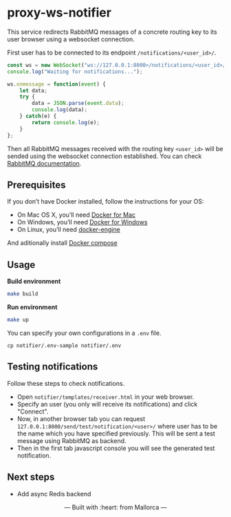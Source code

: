 # proxy-ws-notifier

This service redirects RabbitMQ messages of a concrete routing key to its
user browser using a websocket connection.

First user has to be connected to its endpoint `/notifications/<user_id>/`.
```javascript
const ws = new WebSocket("ws://127.0.0.1:8000>/notifications/<user_id>/");
console.log("Waiting for notifications...");

ws.onmessage = function(event) {
    let data;
    try {
        data = JSON.parse(event.data);
        console.log(data);
    } catch(e) {
        return console.log(e);
    }
};
```
Then all RabbitMQ messages received with the routing key `<user_id>` will
be sended using the websocket connection established. You can check 
[RabbitMQ documentation](https://www.rabbitmq.com/tutorials/tutorial-four-python.html).

## Prerequisites

If you don’t have Docker installed, follow the instructions for your OS:

- On Mac OS X, you’ll need [Docker for Mac](https://docs.docker.com/docker-for-mac/)
- On Windows, you’ll need [Docker for Windows](https://docs.docker.com/docker-for-windows/)
- On Linux, you’ll need [docker-engine](https://docs.docker.com/engine/installation/)

And aditionally install [Docker compose](https://docs.docker.com/compose/install/)

## Usage

**Build environment**
```bash
make build
```

**Run environment**
```bash
make up
```

You can specify your own configurations in a `.env` file.
```
cp notifier/.env-sample notifier/.env
```

## Testing notifications
Follow these steps to check notifications.
- Open `notifier/templates/receiver.html` in your web browser.
- Specify an user (you only will receive its notifications) and click "Connect".
- Now, in another browser tab you can request `127.0.0.1:8000/send/test/notification/<user>/` where
  user has to be the name which you have specified previously. This will be sent a test message using
  RabbitMQ as backend.
- Then in the first tab javascript console you will see the generated test notification.

## Next steps
- Add async Redis backend

<p align="center">&mdash; Built with :heart: from Mallorca &mdash;</p>

